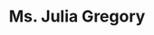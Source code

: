 ---
# Display name
title: Ms. Julia Gregory

# Username (this should match the folder name)
authors:
- julia

# Is this the primary user of the site?
superuser: false

# Role/position
role: Research student

# Organizations/Affiliations
organizations:
- name: University of Regina
  url: "https://www.uregina.ca/"

#interests:
#- Artificial Intelligence

#education:
#  courses:
#  - course: PhD in Artificial Intelligence
#    institution: Stanford University
#    year: 2012

email: "gregojul@uregina.ca"

user_groups:
#- Research Associates
#- Postdoctoral Fellows
#- PhD. students
#- Graduate students
#- Undergraduate students
#- Collaborators
#- Lab Alumni
weight: 10
---